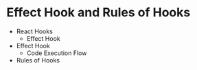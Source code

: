 # Effect Hook and Rules of Hooks

- React Hooks
  - Effect Hook
- Effect Hook
  - Code Execution Flow
- Rules of Hooks
